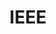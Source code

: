 ---
title: "IEEE"
collection: activities
type: club
# permalink: /work-experiences/computing-fundamentals-ta-neu/ 
role: Member
period: Jan 2020 - Present
authors: 
bookcover: 
location: 
classes: wide
description: <p><ul><li>Attended weekly chapter meetings with guest speakers from various engineering fields.</li><li>Attended workshops covering antenna, schematic, PCB, and embedded design, soldering, 3D printing, and programming languages.</ul></p>
---